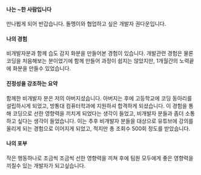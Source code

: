 
#### 나는 ~한 사람입니다
만나뵙게 되어 반갑습니다. 돌멩이와 협업하고 싶은 개발자 권다운입니다.
#### 나의 경험
비개발자분과 함께 습도 감지 화분을 만들어본 경험이 있습니다. 개발관련 경험은 물론 코딩을 처음해보는 분이었기에 함께 만들어 과정이 쉽지는 않았지만, 1개월간의 노력끝에 화분을 만들수 있었습니다.    
#### 진정성을 강조하는 요약
함께한 비개발자 분은 저의 아버지셨습니다. 아버지는 후에 고등학교에 코딩 동아리를 설립하시게 되었고, 방통대 컴퓨터학과에 지원하셔 합격하게 되셨습니다. 이 경험을 통해 코딩으로 선한 영향력을 끼치게 되었다는 생각이 들었고, 비개발자 분들과 좀더 소통하고 싶다는 생각이 들었습니다. 이는 추후 비개발자 분들을 대상으로 유튜브에 강의를 올리게 되는 경험으로 이어지게 되었고, 적지만 총 조회수 500회 정도를 받았습니다.
#### 나의 포부
작은 행동하나로 조금씩 조금씩 선한 영향력을 끼쳐 후에 팀원 모두에게 좋은 영향력을 끼칠수 있는 개발자가 되고싶습니다.

